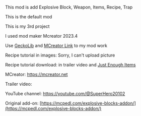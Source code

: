 This mod is add Explosive Block, Weapon, Items, Recipe, Trap

This is the default mod

This is my 3rd project

I used mod maker Mcreator 2023.4

Use [GeckoLib](https://modrinth.com/mod/geckolib) and [MCreator Link](https://mcreator.net/download/link) to my mod work

Recipe tutorial in images: Sorry, I can't upload picture

Recipe tutorial download: in trailer video and [Just Enough Items](https://modrinth.com/mod/jei)

MCreator: https://mcreator.net

Trailer video:


YouTube channel: https://youtube.com/@SuperHero20102

Original add-on: [https://mcpedl.com/explosive-blocks-addon/](https://mcpedl.com/explosive-blocks-addon/)
